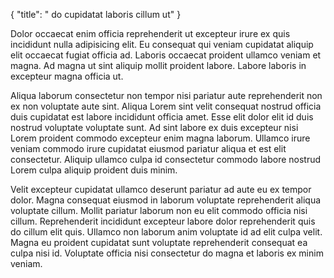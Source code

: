 {
  "title": " do cupidatat laboris cillum ut"
}

Dolor occaecat enim officia reprehenderit ut excepteur irure ex quis incididunt nulla adipisicing elit. Eu consequat qui veniam cupidatat aliquip elit occaecat fugiat officia ad. Laboris occaecat proident ullamco veniam et magna. Ad magna ut sint aliquip mollit proident labore. Labore laboris in excepteur magna officia ut.

Aliqua laborum consectetur non tempor nisi pariatur aute reprehenderit non ex non voluptate aute sint. Aliqua Lorem sint velit consequat nostrud officia duis cupidatat est labore incididunt officia amet. Esse elit dolor elit id duis nostrud voluptate voluptate sunt. Ad sint labore ex duis excepteur nisi Lorem proident commodo excepteur enim magna laborum. Ullamco irure veniam commodo irure cupidatat eiusmod pariatur aliqua et est elit consectetur. Aliquip ullamco culpa id consectetur commodo labore nostrud Lorem culpa aliquip proident duis minim.

Velit excepteur cupidatat ullamco deserunt pariatur ad aute eu ex tempor dolor. Magna consequat eiusmod in laborum voluptate reprehenderit aliqua voluptate cillum. Mollit pariatur laborum non eu elit commodo officia nisi cillum. Reprehenderit incididunt excepteur labore dolor reprehenderit quis do cillum elit quis. Ullamco non laborum anim voluptate id ad elit culpa velit. Magna eu proident cupidatat sunt voluptate reprehenderit consequat ea culpa nisi id. Voluptate officia nisi consectetur do magna et laboris ex minim veniam.